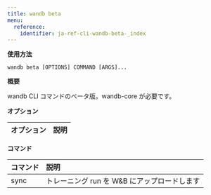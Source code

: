 ```yaml
---
title: wandb beta
menu:
  reference:
    identifier: ja-ref-cli-wandb-beta-_index
---
```


**使用方法**

`wandb beta [OPTIONS] COMMAND [ARGS]...`

**概要**

wandb CLI コマンドのベータ版。wandb-core が必要です。

**オプション**

| **オプション** | **説明** |
| :--- | :--- |

**コマンド**

| **コマンド** | **説明** |
| :--- | :--- |
| sync | トレーニング run を W&B にアップロードします |

